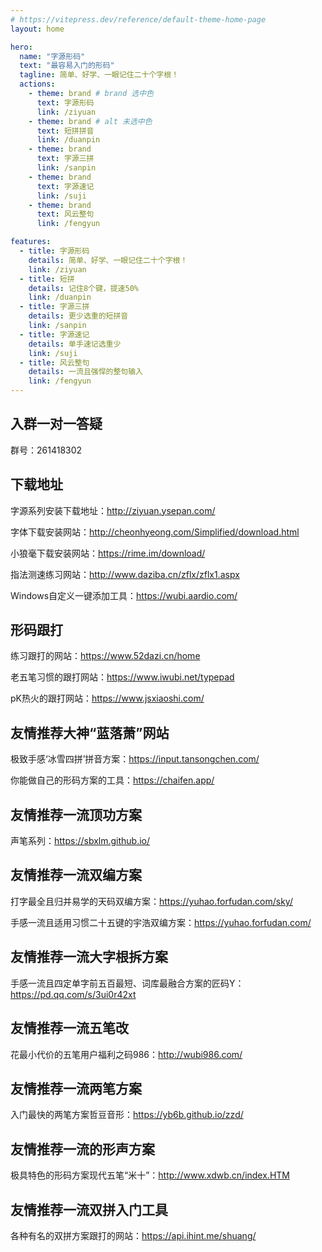 ```yaml
---
# https://vitepress.dev/reference/default-theme-home-page
layout: home

hero:
  name: "字源形码"
  text: "最容易入门的形码"
  tagline: 简单、好学、一眼记住二十个字根！
  actions:
    - theme: brand # brand 选中色
      text: 字源形码
      link: /ziyuan
    - theme: brand # alt 未选中色
      text: 短拼拼音
      link: /duanpin
    - theme: brand
      text: 字源三拼
      link: /sanpin
    - theme: brand
      text: 字源速记
      link: /suji
    - theme: brand
      text: 风云整句
      link: /fengyun

features:
  - title: 字源形码
    details: 简单、好学、一眼记住二十个字根！
    link: /ziyuan
  - title: 短拼
    details: 记住8个键，提速50%
    link: /duanpin
  - title: 字源三拼
    details: 更少选重的短拼音
    link: /sanpin
  - title: 字源速记
    details: 单手速记选重少
    link: /suji
  - title: 风云整句
    details: 一流且强悍的整句输入
    link: /fengyun
---
```


## 入群一对一答疑

群号：261418302

## 下载地址

字源系列安装下载地址：http://ziyuan.ysepan.com/

字体下载安装网站：http://cheonhyeong.com/Simplified/download.html

小狼毫下载安装网站：https://rime.im/download/

指法测速练习网站：http://www.daziba.cn/zflx/zflx1.aspx

Windows自定义一键添加工具：https://wubi.aardio.com/

## 形码跟打

练习跟打的网站：https://www.52dazi.cn/home

老五笔习惯的跟打网站：https://www.iwubi.net/typepad

pK热火的跟打网站：https://www.jsxiaoshi.com/

## 友情推荐大神“蓝落萧”网站

极致手感‘冰雪四拼’拼音方案：https://input.tansongchen.com/

你能做自己的形码方案的工具：https://chaifen.app/

## 友情推荐一流顶功方案

声笔系列：https://sbxlm.github.io/

## 友情推荐一流双编方案

打字最全且归并易学的天码双编方案：https://yuhao.forfudan.com/sky/

手感一流且适用习惯二十五键的宇浩双编方案：https://yuhao.forfudan.com/

## 友情推荐一流大字根拆方案

手感一流且四定单字前五百最短、词库最融合方案的匠码Y：https://pd.qq.com/s/3ui0r42xt

## 友情推荐一流五笔改

花最小代价的五笔用户福利之码986：http://wubi986.com/

## 友情推荐一流两笔方案

入门最快的两笔方案哲豆音形：https://yb6b.github.io/zzd/

## 友情推荐一流的形声方案

极具特色的形码方案现代五笔“米十”：http://www.xdwb.cn/index.HTM

## 友情推荐一流双拼入门工具

各种有名的双拼方案跟打的网站：https://api.ihint.me/shuang/